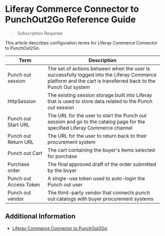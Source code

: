 # Liferay Commerce Connector to PunchOut2Go Reference Guide

> Subscription Required

This article describes configuration terms for Liferay Commerce Connector to PunchOut2Go.

| Term | Description |
| --- | --- |
| Punch out session | The set of actions between when the user is successfully logged into the Liferay Commerce platform and the cart is transferred back to the Punch Out system |
| HttpSession | The existing session storage built into Liferay that is used to store data related to the Punch out session |
| Punch out Start URL | The URL for the user to start the Punch out session and go to the catalog page for the specified Liferay Commerce channel |
| Punch out Return URL | The URL for the user to return back to their procurement system |
| Punch out Cart | The cart containing the buyer's items selected for purchase |
| Purchase order | The final approved draft of the order submitted by the buyer |
| Punch out Access Token | A single-use token used to auto-login the Punch out user |
| Punch out vendor | The third-party vendor that connects punch out catalogs with buyer procurement systems |

## Additional Information

* [Liferay Commerce Connector to PunchOut2Go](./liferay-commerce-connector-to-punchout2go.md)
